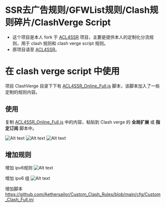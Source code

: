# SSR去广告规则/GFWList规则/Clash规则碎片/ClashVerge Script

* 这个项目是本人 fork 于 [ACL4SSR](https://github.com/ACL4SSR/ACL4SSR) 项目，主要是提供本人的定制化分流规则，用于 clash 规则和 clash verge script 规则。
* 原项目请至 [ACL4SSR](https://github.com/ACL4SSR/ACL4SSR/tree/master)。

# 在 clash verge script 中使用

 项目 ClashVerge 目录下下有 [ACL4SSR_Online_Full.js](https://github.com/tnnevol/ACL4SSR/blob/master/ClashVerge/dist/scripts/ACL4SSR_Online_Full.js) 脚本，该脚本加入了一些定制的规则内容。

 ## 使用
  
  复制 [ACL4SSR_Online_Full.js](https://github.com/tnnevol/ACL4SSR/blob/master/ClashVerge/dist/scripts/ACL4SSR_Online_Full.js) 中的内容，粘贴到 Clash verge 的 __全局扩展__ 或 __指定订阅__ 脚本中。

  ![Alt text](./ClashVerge/assets/image.png)
  ![Alt text](./ClashVerge/assets/image2.png)
  ![Alt text](./ClashVerge/assets/image3.png)

  ## 增加规则

  增加 ipv6规则
  ![Alt text](./ClashVerge/assets/image4.png)

  增加 ipv6 组
  ![Alt text](./ClashVerge/assets/image5.png)

  增加脚本 https://github.com/Aethersailor/Custom_Clash_Rules/blob/main/cfg/Custom_Clash_Full.ini